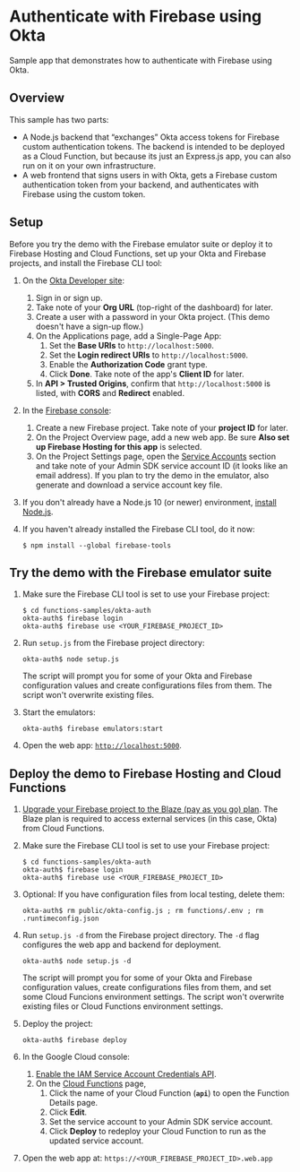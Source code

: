 # Authenticate with Firebase using Okta

Sample app that demonstrates how to authenticate with Firebase using Okta.

## Overview

This sample has two parts:

- A Node.js backend that “exchanges” Okta access tokens for Firebase custom
  authentication tokens. The backend is intended to be deployed as a Cloud
  Function, but because its just an Express.js app, you can also run on it on
  your own infrastructure.
- A web frontend that signs users in with Okta, gets a Firebase custom
  authentication token from your backend, and authenticates with Firebase using
  the custom token.

## Setup

Before you try the demo with the Firebase emulator suite or deploy it to
Firebase Hosting and Cloud Functions, set up your Okta and Firebase projects,
and install the Firebase CLI tool:

1.  On the [Okta Developer site](https://developer.okta.com/):

    1.  Sign in or sign up.
    2.  Take note of your **Org URL** (top-right of the dashboard) for later.
    3.  Create a user with a password in your Okta project. (This demo doesn't
        have a sign-up flow.)
    4.  On the Applications page, add a Single-Page App:
        1.  Set the **Base URIs** to `http://localhost:5000`.
        2.  Set the **Login redirect URIs**  to `http://localhost:5000`.
        3.  Enable the **Authorization Code** grant type.
        4.  Click **Done**. Take note of the app's **Client ID** for later.
    5.  In **API > Trusted Origins**, confirm that `http://localhost:5000` is
        listed, with **CORS** and **Redirect** enabled.

2.  In the [Firebase console](https://console.firebase.google.com/):

    1. Create a new Firebase project. Take note of your **project ID** for
       later.
    2. On the Project Overview page, add a new web app. Be sure **Also set up
       Firebase Hosting for this app** is selected.
    3. On the Project Settings page, open the [Service Accounts][svcacct]
       section and take note of your Admin SDK service account ID (it looks
       like an email address). If you plan to try the demo in the emulator,
       also generate and download a service account key file.

3.  If you don't already have a Node.js 10 (or newer) environment,
    [install Node.js](https://nodejs.org/).

4.  If you haven't already installed the Firebase CLI tool, do it now:

    ```
    $ npm install --global firebase-tools
    ```

[svcacct]: https://console.firebase.google.com/project/_/settings/serviceaccounts/adminsdk

## Try the demo with the Firebase emulator suite

1.  Make sure the Firebase CLI tool is set to use your Firebase project:

    ```
    $ cd functions-samples/okta-auth
    okta-auth$ firebase login
    okta-auth$ firebase use <YOUR_FIREBASE_PROJECT_ID>
    ```

2.  Run `setup.js` from the Firebase project directory:

    ```
    okta-auth$ node setup.js
    ```

    The script will prompt you for some of your Okta and Firebase configuration
    values and create configurations files from them. The script won't
    overwrite existing files.

3.  Start the emulators:

    ```
    okta-auth$ firebase emulators:start
    ```

4.  Open the web app: [`http://localhost:5000`](http://localhost:5000).

## Deploy the demo to Firebase Hosting and Cloud Functions

1.  [Upgrade your Firebase project to the Blaze (pay as you go) plan](https://console.firebase.google.com/project/_/overview?purchaseBillingPlan=metered).
    The Blaze plan is required to access external services (in this case, Okta)
    from Cloud Functions.

2.  Make sure the Firebase CLI tool is set to use your Firebase project:

    ```
    $ cd functions-samples/okta-auth
    okta-auth$ firebase login
    okta-auth$ firebase use <YOUR_FIREBASE_PROJECT_ID>
    ```

3.  Optional: If you have configuration files from local testing, delete them:

    ```
    okta-auth$ rm public/okta-config.js ; rm functions/.env ; rm .runtimeconfig.json
    ```

4.  Run `setup.js -d` from the Firebase project directory. The `-d` flag
    configures the web app and backend for deployment.

    ```
    okta-auth$ node setup.js -d
    ```

    The script will prompt you for some of your Okta and Firebase configuration
    values, create configurations files from them, and set some Cloud Funcions
    environment settings. The script won't overwrite existing files or Cloud
    Functions environment settings.

5.  Deploy the project:

    ```
    okta-auth$ firebase deploy
    ```

6.  In the Google Cloud console:

    1.  [Enable the IAM Service Account Credentials API](https://console.cloud.google.com/apis/api/iamcredentials.googleapis.com/overview?project=_).
    2.  On the [Cloud Functions](https://console.cloud.google.com/functions/list?project=_)
        page, 
        1.  Click the name of your Cloud Function (**`api`**) to open the
            Function Details page.
        2.  Click **Edit**.
        3.  Set the service account to your Admin SDK service account.
        4.  Click **Deploy** to redeploy your Cloud Function to run as the
            updated service account.

7.  Open the web app at: `https://<YOUR_FIREBASE_PROJECT_ID>.web.app`
